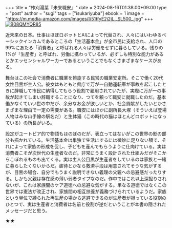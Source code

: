 +++
title = "柞刈湯葉『未来職安』"
date = 2024-08-16T01:38:00+09:00
type = "post"
author = "sugi"
tags = ["isukariyuba"]
ebook = 1
image = "https://m.media-amazon.com/images/I/51tfyE2j2jL._SL500_.jpg"
+++
<a href="https://www.amazon.co.jp/dp/B08QMYQR85/?tag=chezsugi-22" target="_blank"><img src="https://m.media-amazon.com/images/I/51tfyE2j2jL._SL500_.jpg" alt="B08QMYQR85" border="0" /></a>

近未来の日本。仕事はほぼロボットとAIによって代替され、人々にはいわゆるベーシックインカムであるところの「生活基本金」が全市民に支給され、人口の99%にあたる「消費者」と呼ばれる人々は労働をせずに暮らしている。残りの1%が「生産者」と呼ばれ、労働に携わっているが、必ずしも特別な能力があるとかエッセンシャルワーカーであるということでもなくさまざまなケースがある。

舞台はこの社会で消費者に職業を斡旋する民営の職業安定所。そこで働く20代女性目黒が主人公。彼女はもともと県庁で万が一自動運転車が事故を起こしたときに辞職して市民に納得してもらう役割で雇用されていたが、実際に万が一の事故が起きてしまい辞職することになり、つてを頼って職安に就職したのだ。基本働かなくていい世の中だが、余分なお金が欲しいとか、社会貢献がしたいとかさまざまな理由で一定の需要がある。職安にはほかに副所長大塚（そういえば登場人物はみな山手線の駅名だ）と生体猫（この時代の猫はほとんどロボットになっている）の所長がいる。

設定がユートピア的で物語もほのぼのだが、表立ってはないがこの世界の影の部分も描かれている。生活基本金は単独で生活にするには微妙に足りない額で、それによって家族の形成を促し、子どもを産んでもらうように仕向けている。実は消費者こそが次世代の生産者なのだ。非常にうまく設計された仕組みだがそこからこぼれるものも出てくる。実は主人公目黒が生産者をしているのは家族と一緒に暮らしたくないからだ。虐待とかなら救済手段は用意されてそうな気がするが、目黒の場合、自分でもうまく説明できない義理の父親への忌避感だったりする。しかも父親は存在感の薄い弱者タイプなのだ。作中ではこれ以上深掘りされないが、これは家族間のケア道徳への忌避な気がする。単なる道徳ではなくこの世界では憲法が改正され、家族間の相互扶養が義務づけられているようだ。家族という単位で縛られた再生産の場から逃避できるのが生産者が担っている役割のひとつで、実は生産者と消費者は名前と役割が逆だということが本書の隠されたメッセージだと思う。

★★